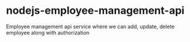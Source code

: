 # nodejs-employee-management-api
Employee management api service where we can add, update, delete employee along with authorization
